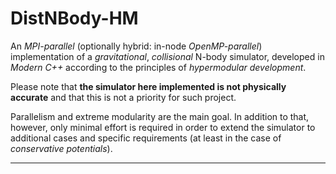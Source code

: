 # DistNBody-HM
An *MPI-parallel* (optionally hybrid: in-node *OpenMP-parallel*) implementation
of a *gravitational*, *collisional* N-body simulator, developed in *Modern C++*
according to the principles of *hypermodular development*.  

Please note that **the simulator here implemented is not physically accurate**
and that this is not a priority for such project.  

Parallelism and extreme modularity are the main goal. In addition to that,
however, only minimal effort is required in order to extend the simulator to
additional cases and specific requirements (at least in the case of
*conservative potentials*).

---
